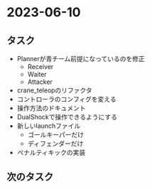 # 2023-06-10

## タスク

- Plannerが青チーム前提になっているのを修正
  - Receiver
  - Waiter
  - Attacker
- crane_teleopのリファクタ
- コントローラのコンフィグを変える
- 操作方法のドキュメント
- DualShockで操作できるようにする
- 新しいlaunchファイル
  - ゴールキーパーだけ
  - ディフェンダーだけ
- ペナルティキックの実装


## 次のタスク
